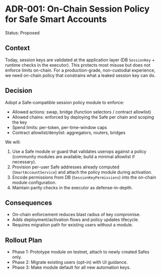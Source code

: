 # ADR-001: On-Chain Session Policy for Safe Smart Accounts

Status: Proposed

## Context
Today, session keys are validated at the application layer (DB `SessionKey` + runtime checks in the executor). This protects most misuse but does not enforce limits on-chain. For a production-grade, non-custodial experience, we need on-chain policy that constrains what a leaked session key can do.

## Decision
Adopt a Safe-compatible session policy module to enforce:
- Allowed actions: swap, bridge (function selectors / contract allowlist)
- Allowed chains: enforced by deploying the Safe per chain and scoping the key
- Spend limits: per-token, per-time-window caps
- Contract allowlist/denylist: aggregators, routers, bridges

We will:
1) Use a Safe module or guard that validates userops against a policy (community modules are available; build a minimal allowlist if necessary).
2) Provision per-user Safe addresses already computed (`SmartAccountService`) and attach the policy module during activation.
3) Encode permissions from DB (`SessionKeyPermissions`) into the on-chain module configuration.
4) Maintain parity checks in the executor as defense-in-depth.

## Consequences
- On-chain enforcement reduces blast radius of key compromise.
- Adds deployment/activation flows and policy updates lifecycle.
- Requires migration path for existing users without a module.

## Rollout Plan
- Phase 1: Prototype module on testnet, attach to newly created Safes only.
- Phase 2: Migrate existing users (opt-in) with UI guidance.
- Phase 3: Make module default for all new automation keys.

